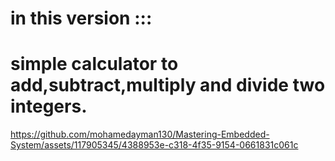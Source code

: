 # in this version :::

# simple calculator to add,subtract,multiply and divide two integers.




https://github.com/mohamedayman130/Mastering-Embedded-System/assets/117905345/4388953e-c318-4f35-9154-0661831c061c

